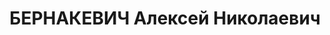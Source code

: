 ---
title: БЕРНАКЕВИЧ Алексей Николаевич
description: 'Род. в 1900, Ровенская обл., ст. Клевань, украинец, обр.: высшее, б/п.
  Проживал: Уфа. Инспектор, Южно-Уральская железная дорога

  Арестован 19.02.1937. Обв. по ст. 58-6, 8, 9, 11. Приговор: ВК ВС СССР, 19.02.1938
  – ВМН. г.Москва.

  Реабилитирован ВК ВС СССР 03.08.1957'
---